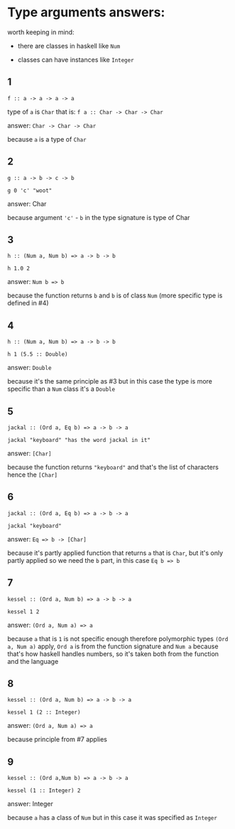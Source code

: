 # Type arguments answers:

worth keeping in mind:

* there are classes in haskell like `Num`

* classes can have instances like `Integer`


## 1
`f :: a -> a -> a -> a`

type of `a` is `Char` that is: `f a :: Char -> Char -> Char`

answer: `Char -> Char -> Char`

because `a` is a type of `Char`

## 2
`g :: a -> b -> c -> b`

`g 0 'c' "woot"`

answer: Char

because argument `'c'` - `b` in the type signature is type of Char

## 3
`h :: (Num a, Num b) => a -> b -> b`

`h 1.0 2`

answer: `Num b => b`

because the function returns `b` and `b` is of class `Num` (more specific type is defined in #4)

## 4
`h :: (Num a, Num b) => a -> b -> b`

`h 1 (5.5 :: Double)`

answer: `Double`

because it's the same principle as #3 but in this case the type is more specific than a `Num` class it's a `Double`

## 5
`jackal :: (Ord a, Eq b) => a -> b -> a`

`jackal "keyboard" "has the word jackal in it"`

answer: `[Char]`

because the function returns `"keyboard"` and that's the list of characters hence the `[Char]`

## 6
`jackal :: (Ord a, Eq b) => a -> b -> a`

`jackal "keyboard"`

answer: `Eq => b -> [Char]`

because it's partly applied function that returns `a` that is `Char`, but it's only partly applied so we need the `b` part, in this case `Eq b => b`

## 7
`kessel :: (Ord a, Num b) => a -> b -> a`

`kessel 1 2`

answer: `(Ord a, Num a) => a`

because `a` that is `1` is not specific enough therefore polymorphic types `(Ord a, Num a)` apply, `Ord a` is from the function signature and `Num a` because that's how haskell handles numbers, so it's taken both from the function and the language

## 8
`kessel :: (Ord a, Num b) => a -> b -> a`

`kessel 1 (2 :: Integer)`

answer: `(Ord a, Num a) => a` 

because principle from #7 applies

## 9
`kessel :: (Ord a,Num b) => a -> b -> a`

`kessel (1 :: Integer) 2`

answer: Integer

because `a` has a class of `Num` but in this case it was specified as `Integer`
